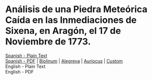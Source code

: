 # Análisis de una Piedra Meteórica Caída en las Inmediaciones de Sixena, en Aragón, el 17 de Noviembre de 1773.

[Spanish - Plain Text](full-text-spanish.md)  
[Spanish - PDF](https://cdn.solaranamnesis.com/Proust/proust_sixena_1804_spanish.pdf) | [Biolinum](https://cdn.solaranamnesis.com/Proust/proust_sixena_1804_spanish_biolinum.pdf) | [Alegreya](https://cdn.solaranamnesis.com/Proust/proust_sixena_1804_spanish_alegreya.pdf) | [Auriocus](https://cdn.solaranamnesis.com/Proust/proust_sixena_1804_spanish_aurical.pdf) | [Custom](https://cdn.solaranamnesis.com/Proust/proust_sixena_1804_spanish_custom.pdf)  
English - Plain Text  
English - PDF  
